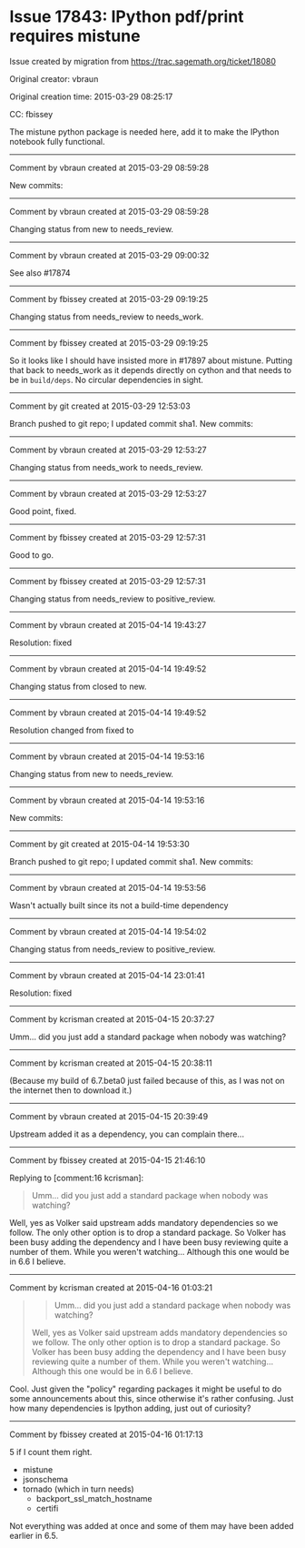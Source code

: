 # Issue 17843: IPython pdf/print requires mistune

Issue created by migration from https://trac.sagemath.org/ticket/18080

Original creator: vbraun

Original creation time: 2015-03-29 08:25:17

CC:  fbissey

The mistune python package is needed here, add it to make the IPython notebook fully functional.


---

Comment by vbraun created at 2015-03-29 08:59:28

New commits:


---

Comment by vbraun created at 2015-03-29 08:59:28

Changing status from new to needs_review.


---

Comment by vbraun created at 2015-03-29 09:00:32

See also #17874


---

Comment by fbissey created at 2015-03-29 09:19:25

Changing status from needs_review to needs_work.


---

Comment by fbissey created at 2015-03-29 09:19:25

So it looks like I should have insisted more in #17897 about mistune. Putting that back to needs_work as it depends directly on cython and that needs to be in `build/deps`. No circular dependencies in sight.


---

Comment by git created at 2015-03-29 12:53:03

Branch pushed to git repo; I updated commit sha1. New commits:


---

Comment by vbraun created at 2015-03-29 12:53:27

Changing status from needs_work to needs_review.


---

Comment by vbraun created at 2015-03-29 12:53:27

Good point, fixed.


---

Comment by fbissey created at 2015-03-29 12:57:31

Good to go.


---

Comment by fbissey created at 2015-03-29 12:57:31

Changing status from needs_review to positive_review.


---

Comment by vbraun created at 2015-04-14 19:43:27

Resolution: fixed


---

Comment by vbraun created at 2015-04-14 19:49:52

Changing status from closed to new.


---

Comment by vbraun created at 2015-04-14 19:49:52

Resolution changed from fixed to 


---

Comment by vbraun created at 2015-04-14 19:53:16

Changing status from new to needs_review.


---

Comment by vbraun created at 2015-04-14 19:53:16

New commits:


---

Comment by git created at 2015-04-14 19:53:30

Branch pushed to git repo; I updated commit sha1. New commits:


---

Comment by vbraun created at 2015-04-14 19:53:56

Wasn't actually built since its not a build-time dependency


---

Comment by vbraun created at 2015-04-14 19:54:02

Changing status from needs_review to positive_review.


---

Comment by vbraun created at 2015-04-14 23:01:41

Resolution: fixed


---

Comment by kcrisman created at 2015-04-15 20:37:27

Umm... did you just add a standard package when nobody was watching?


---

Comment by kcrisman created at 2015-04-15 20:38:11

(Because my build of 6.7.beta0 just failed because of this, as I was not on the internet then to download it.)


---

Comment by vbraun created at 2015-04-15 20:39:49

Upstream added it as a dependency, you can complain there...


---

Comment by fbissey created at 2015-04-15 21:46:10

Replying to [comment:16 kcrisman]:
> Umm... did you just add a standard package when nobody was watching?

Well, yes as Volker said upstream adds mandatory dependencies so we follow. The only other option is to drop a standard package. So Volker has been busy adding the dependency and I have been busy reviewing quite a number of them. While you weren't watching... Although this one would be in 6.6 I believe.


---

Comment by kcrisman created at 2015-04-16 01:03:21

> > Umm... did you just add a standard package when nobody was watching?
> 
> Well, yes as Volker said upstream adds mandatory dependencies so we follow. The only other option is to drop a standard package. So Volker has been busy adding the dependency and I have been busy reviewing quite a number of them. While you weren't watching... Although this one would be in 6.6 I believe.

Cool.  Just given the "policy" regarding packages it might be useful to do some announcements about this, since otherwise it's rather confusing.  Just how many dependencies is Ipython adding, just out of curiosity?


---

Comment by fbissey created at 2015-04-16 01:17:13

5 if I count them right.
 * mistune
 * jsonschema
 * tornado (which in turn needs)
   * backport_ssl_match_hostname
   * certifi

Not everything was added at once and some of them may have been added earlier in 6.5.
